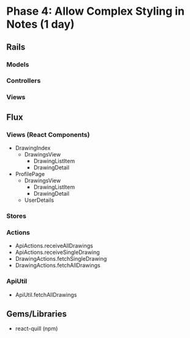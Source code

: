 # Phase 4: Allow Complex Styling in Notes (1 day)

## Rails
### Models

### Controllers

### Views

## Flux
### Views (React Components)
* DrawingIndex
  - DrawingsView
    + DrawingListItem
    + DrawingDetail
* ProfilePage
  - DrawingsView
    + DrawingListItem
    + DrawingDetail
  - UserDetails

### Stores

### Actions
* ApiActions.receiveAllDrawings
* ApiActions.receiveSingleDrawing
* DrawingActions.fetchSingleDrawing
* DrawingActions.fetchAllDrawings

### ApiUtil
* ApiUtil.fetchAllDrawings

## Gems/Libraries
* react-quill (npm)
